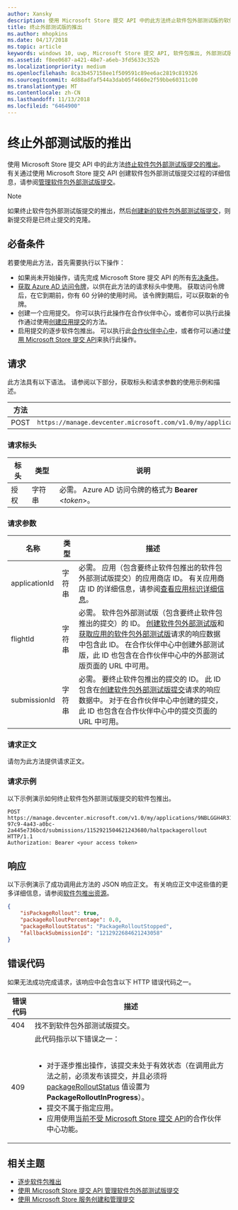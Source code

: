 ```yaml
---
author: Xansky
description: 使用 Microsoft Store 提交 API 中的此方法终止软件包外部测试版的软件包推出。
title: 终止外部测试版的推出
ms.author: mhopkins
ms.date: 04/17/2018
ms.topic: article
keywords: windows 10, uwp, Microsoft Store 提交 API, 软件包推出, 外部测试版提交, 终止
ms.assetid: f8ee0687-a421-48e7-a6eb-3fd5633c352b
ms.localizationpriority: medium
ms.openlocfilehash: 8ca3b457158ee1f509591c89ee6ac2819c819326
ms.sourcegitcommit: 4d88adfaf544a3dab05f4660e2f59bbe60311c00
ms.translationtype: MT
ms.contentlocale: zh-CN
ms.lasthandoff: 11/13/2018
ms.locfileid: "6464900"
---
```

# <a name="halt-the-rollout-for-a-flight"></a>终止外部测试版的推出

使用 Microsoft Store 提交 API 中的此方法[终止软件包外部测试版提交的推出](../publish/gradual-package-rollout.md#completing-the-rollout)。 有关通过使用 Microsoft Store 提交 API 创建软件包外部测试版提交过程的详细信息，请参阅[管理软件包外部测试版提交](manage-flight-submissions.md)。

> [!NOTE]
> 如果终止软件包外部测试版提交的推出，然后[创建新的软件包外部测试版提交](create-a-flight-submission.md)，则新提交将是已终止提交的克隆。

## <a name="prerequisites"></a>必备条件

若要使用此方法，首先需要执行以下操作：

* 如果尚未开始操作，请先完成 Microsoft Store 提交 API 的所有[先决条件](create-and-manage-submissions-using-windows-store-services.md#prerequisites)。
* [获取 Azure AD 访问令牌](create-and-manage-submissions-using-windows-store-services.md#obtain-an-azure-ad-access-token)，以供在此方法的请求标头中使用。 获取访问令牌后，在它到期前，你有 60 分钟的使用时间。 该令牌到期后，可以获取新的令牌。
* 创建一个应用提交。 你可以执行此操作在合作伙伴中心，或者你可以执行此操作通过使用[创建应用提交](create-an-app-submission.md)的方法。
* 启用提交的逐步软件包推出。 可以执行此[合作伙伴中心中](../publish/gradual-package-rollout.md)，或者你可以通过[使用 Microsoft Store 提交 API](manage-flight-submissions.md#manage-gradual-package-rollout)来执行此操作。

## <a name="request"></a>请求

此方法具有以下语法。 请参阅以下部分，获取标头和请求参数的使用示例和描述。

| 方法 | 请求 URI                                                      |
|--------|------------------------------------------------------------------|
| POST   | ```https://manage.devcenter.microsoft.com/v1.0/my/applications/{applicationId}/flights/{flightId}/submissions/{submissionId}/haltpackagerollout``` |


### <a name="request-header"></a>请求标头

| 标头        | 类型   | 说明                                                                 |
|---------------|--------|-----------------------------------------------------------------------------|
| 授权 | 字符串 | 必需。 Azure AD 访问令牌的格式为 **Bearer** &lt;*token*&gt;。 |


### <a name="request-parameters"></a>请求参数

| 名称        | 类型   | 描述                                                                 |
|---------------|--------|-----------------------------------------------------------------------------|
| applicationId | 字符串 | 必需。 应用（包含要终止软件包推出的软件包外部测试版提交）的应用商店 ID。 有关应用商店 ID 的详细信息，请参阅[查看应用标识详细信息](https://msdn.microsoft.com/windows/uwp/publish/view-app-identity-details)。  |
| flightId | 字符串 | 必需。 软件包外部测试版（包含要终止软件包推出的提交）的 ID。 [创建软件包外部测试版](create-a-flight.md)和[获取应用的软件包外部测试版](get-flights-for-an-app.md)请求的响应数据中包含此 ID。 在合作伙伴中心中创建外部测试版，此 ID 也包含在合作伙伴中心中的外部测试版页面的 URL 中可用。   |
| submissionId | 字符串 | 必需。 要终止软件包推出的提交的 ID。 此 ID 包含在[创建软件包外部测试版提交](create-a-flight-submission.md)请求的响应数据中。 对于在合作伙伴中心中创建的提交，此 ID 也包含在合作伙伴中心中的提交页面的 URL 中可用。  |


### <a name="request-body"></a>请求正文

请勿为此方法提供请求正文。

### <a name="request-example"></a>请求示例

以下示例演示如何终止软件包外部测试版提交的软件包推出。

```
POST https://manage.devcenter.microsoft.com/v1.0/my/applications/9NBLGGH4R315/flights/43e448df-97c9-4a43-a0bc-2a445e736bcd/submissions/1152921504621243680/haltpackagerollout HTTP/1.1
Authorization: Bearer <your access token>
```

## <a name="response"></a>响应

以下示例演示了成功调用此方法的 JSON 响应正文。 有关响应正文中这些值的更多详细信息，请参阅[软件包推出资源](manage-flight-submissions.md#package-rollout-object)。

```json
{
    "isPackageRollout": true,
    "packageRolloutPercentage": 0.0,
    "packageRolloutStatus": "PackageRolloutStopped",
    "fallbackSubmissionId": "1212922684621243058"
}
```

## <a name="error-codes"></a>错误代码

如果无法成功完成请求，该响应中会包含以下 HTTP 错误代码之一。

| 错误代码 |  描述   |
|--------|------------------|
| 404  | 找不到软件包外部测试版提交。 |
| 409  | 此代码指示以下错误之一：<br/><br/><ul><li>对于逐步推出操作，该提交未处于有效状态（在调用此方法之前，必须发布该提交，并且必须将 [packageRolloutStatus](manage-flight-submissions.md#package-rollout-object) 值设置为 **PackageRolloutInProgress**）。</li><li>提交不属于指定应用。</li><li>应用使用[当前不受 Microsoft Store 提交 API](create-and-manage-submissions-using-windows-store-services.md#not_supported)的合作伙伴中心功能。</li></ul> |   


## <a name="related-topics"></a>相关主题

* [逐步软件包推出](../publish/gradual-package-rollout.md)
* [使用 Microsoft Store 提交 API 管理软件包外部测试版提交](manage-flight-submissions.md)
* [使用 Microsoft Store 服务创建和管理提交](create-and-manage-submissions-using-windows-store-services.md)
